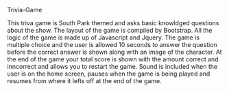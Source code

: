 Trivia-Game

This triva game is  South Park themed and asks basic knowldged questions about the show.
The layout of the game is compiled by Bootstrap. All the logic of the game is made up of Javascript and Jquery. The game is multiple choice and the user is allowed 10 seconds to answer the question before the correct answer is shown along with an image of the character. At the end of the game your total score is shown with the amount correct and inncorrect and allows you to restart the game. Sound is included when the user is on the home screen, pauses when the game is being played and resumes from where it lefts off at the end of the game.

